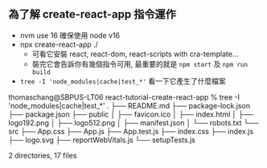 ## 為了解 create-react-app 指令運作
- nvm use 16 確保使用 node v16
- npx create-react-app ./
  - 可看它安裝 react, react-dom, react-scripts with cra-template...
  - 裝完它會告訴你有幾個指令可用, 最重要的就是 `npm start` 及 `npm run build`
- `tree -I 'node_modules|cache|test_*'` 看一下它產生了什麼檔案

thomaschang@SBPUS-LT06 react-tutorial-create-react-app % tree -I 'node_modules|cache|test_*'
.
├── README.md
├── package-lock.json
├── package.json
├── public
│   ├── favicon.ico
│   ├── index.html
│   ├── logo192.png
│   ├── logo512.png
│   ├── manifest.json
│   └── robots.txt
└── src
    ├── App.css
    ├── App.js
    ├── App.test.js
    ├── index.css
    ├── index.js
    ├── logo.svg
    ├── reportWebVitals.js
    └── setupTests.js

2 directories, 17 files